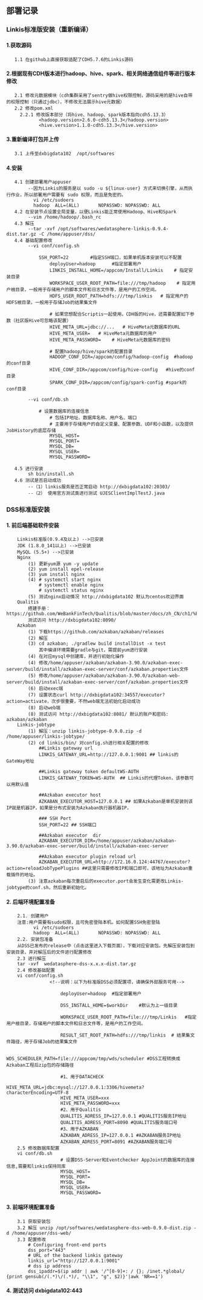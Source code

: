 ## 部署记录

### Linkis标准版安装（重新编译）
#### 1.获取源码
       1.1 在github上直接获取适配了CDH5.7.6的Linkis源码
#### 2.根据现有CDH版本进行hadoop、hive、spark、相关网络通信组件等进行版本修改
       2.1 修改元数据模块（cdh集群采用了sentry做hive权限控制，源码采用的是hive自带的权限控制（只通过jdbc），不修改无法展示hive元数据）
       2.2 修改pom.xml
         2.2.1 修改版本部分（将hive、hadoop、spark版本指向cdh5.13.3）
                <hadoop.version>2.6.0-cdh5.13.3</hadoop.version>
                <hive.version>1.1.0-cdh5.13.3</hive.version>
#### 3.重新编译打包并上传
       3.1 上传至dxbigdata102  /opt/softwares
#### 4.安装
       4.1 创建部署用户appuser
            --因为Linkis的服务是以 sudo -u ${linux-user} 方式来切换引擎，从而执行作业，所以部署用户需要有 sudo 权限，而且是免密的。
              vi /etc/sudoers
              hadoop  ALL=(ALL)       NOPASSWD: NOPASSWD: ALL
       4.2 在安装节点设置全局变量，以便Linkis能正常使用Hadoop、Hive和Spark
            --vim /home/hadoop/.bash_rc
       4.3 解压 
            --tar -xvf /opt/softwares/wedatasphere-linkis-0.9.4-dist.tar.gz -C /home/appuser/dss/
       4.4 基础配置修改
            --vi conf/config.sh  
            
                SSH_PORT=22        #指定SSH端口，如果单机版本安装可以不配置
                    deployUser=hadoop      #指定部署用户
                    LINKIS_INSTALL_HOME=/appcom/Install/Linkis    # 指定安装目录
                    WORKSPACE_USER_ROOT_PATH=file:///tmp/hadoop    # 指定用户根目录，一般用于存储用户的脚本文件和日志文件等，是用户的工作空间。
                    HDFS_USER_ROOT_PATH=hdfs:///tmp/linkis   # 指定用户的HDFS根目录，一般用于存储Job的结果集文件
                
                    # 如果您想配合Scriptis一起使用，CDH版的Hive，还需要配置如下参数（社区版Hive可忽略该配置）
                    HIVE_META_URL=jdbc://...   # HiveMeta元数据库的URL
                    HIVE_META_USER=   # HiveMeta元数据库的用户
                    HIVE_META_PASSWORD=    # HiveMeta元数据库的密码
                    
                    # 配置hadoop/hive/spark的配置目录 
                    HADOOP_CONF_DIR=/appcom/config/hadoop-config  #hadoop的conf目录
                    HIVE_CONF_DIR=/appcom/config/hive-config   #hive的conf目录
                    SPARK_CONF_DIR=/appcom/config/spark-config #spark的conf目录
                    
            --vi conf/db.sh 
            
                # 设置数据库的连接信息
                    # 包括IP地址、数据库名称、用户名、端口
                    # 主要用于存储用户的自定义变量、配置参数、UDF和小函数，以及提供JobHistory的底层存储
                    MYSQL_HOST=
                    MYSQL_PORT=
                    MYSQL_DB=
                    MYSQL_USER=
                    MYSQL_PASSWORD=
                    
       4.5 进行安装
            sh bin/install.sh
       4.6 测试是否启动成功
            --（1）linkis服务是否正常启动 http://dxbigdata102:20303/
            --（2） 使用官方测试类进行测试 UJESClientImplTestJ.java
### DSS标准版安装
#### 1. 前后端基础软件安装
        Linkis标准版(0.9.4及以上) -->已安装
        JDK (1.8.0_141以上) -->已安装
        MySQL (5.5+) -->已安装
        Nginx
            (1) 更新yum源 yum -y update
            (2) yum install epel-release
            (3) yum install nginx
            (4) # systemctl start nginx
                # systemctl enable nginx
                # systemctl status nginx
            (5) 测试nginx启动情况 http://dxbigdata102 默认为centos欢迎界面
        Qualitis
            搭建手册：https://github.com/WeBankFinTech/Qualitis/blob/master/docs/zh_CN/ch1/%E5%BF%AB%E9%80%9F%E6%90%AD%E5%BB%BA%E6%89%8B%E5%86%8C%E2%80%94%E2%80%94%E5%8D%95%E6%9C%BA%E7%89%88.md
            测试访问 http://dxbigdata102:8090/
        Azkaban
            (1) 下载https://github.com/azkaban/azkaban/releases
            (2) 解压
            (3) cd azkaban; ./gradlew build installDist -x test 
                其中编译环境需要gradle与git，需提前yum进行安装
            (4) 在对应mysql中创建库，并进行初始化操作
            (4) 修改/home/appuser/azkaban/azkaban-3.90.0/azkaban-exec-server/build/install/azkaban-exec-server/conf/azkaban.properties文件
            (5) 修改/home/appuser/azkaban/azkaban-3.90.0/azkaban-web-server/build/install/azkaban-exec-server/conf/azkaban.properties文件
            (6) 启动exec端
            (7) 设置状态curl http://dxbigdata102:34557/executor?action=activate，次步很重要，不然web端无法初始化启动成功
            (8) 启动web端
            (8) 测试访问 http://dxbigdata102:8081/ 默认的账户和密码: azkaban/azkaban
        Linkis-jobtype
            (1) 解压：unzip linkis-jobtype-0.9.0.zip -d /home/appuser/linkis-jobtype/
            (2) cd linkis/bin/ 对config.sh进行相关配置的修改
                ##Linkis gateway url 
                LINKIS_GATEWAY_URL=http://127.0.0.1:9001 ## linkis的GateWay地址
                
                ##Linkis gateway token defaultWS-AUTH 
                LINKIS_GATEWAY_TOKEN=WS-AUTH  ## Linkis的代理Token，该参数可以用默认值
                
                ##Azkaban executor host 
                AZKABAN_EXECUTOR_HOST=127.0.0.1 ## 如果Azkaban是单机安装则该IP就是机器IP，如果是分布式安装为Azkaban执行器机器IP，
                
                ### SSH Port 
                SSH_PORT=22 ## SSH端口
                
                ##Azkaban executor  dir 
                AZKABAN_EXECUTOR_DIR=/home/appuser/azkaban/azkaban-3.90.0/azkaban-exec-server/build/install/azkaban-exec-server
                
                ##Azkaban executor plugin reload url
                AZKABAN_EXECUTOR_URL=http://172.16.0.124:44767/executor?action=reloadJobTypePlugins ##这里只需要修改IP和端口即可，该地址为Azkaban重载插件的地址。
            (3) 注意azkaban每次重启后的executor.port会发生变化需更改Linkis-jobtype的conf.sh，然后重新初始化。
#### 2. 后端环境配置准备
        2.1. 创建用户 
        注意:用户需要有sudo权限，且可免密登陆本机。如何配置SSH免密登陆
              vi /etc/sudoers
              hadoop  ALL=(ALL)       NOPASSWD: NOPASSWD: ALL 
        2.2. 安装包准备
        从DSS已发布的release中（点击这里进入下载页面），下载对应安装包。先解压安装包到安装目录，并对解压后的文件进行配置修改
        2.3 进行解压
        tar -xvf  wedatasphere-dss-x.x.x-dist.tar.gz
        2.4 修改基础配置
        vi conf/config.sh  
                    <!--说明：以下为标准版DSS必须配置项，请确保外部服务可用-->
                    
                        deployUser=hadoop  #指定部署用户
                    
                        DSS_INSTALL_HOME=$workDir    #默认为上一级目录  
                        
                        WORKSPACE_USER_ROOT_PATH=file:///tmp/Linkis   #指定用户根目录，存储用户的脚本文件和日志文件等，是用户的工作空间。
                    
                        RESULT_SET_ROOT_PATH=hdfs:///tmp/linkis  # 结果集文件路径，用于存储Job的结果集文件 
                        
                        WDS_SCHEDULER_PATH=file:///appcom/tmp/wds/scheduler #DSS工程转换成Azkaban工程后zip包的存储路径
                    
                        #1、用于DATACHECK
                        HIVE_META_URL=jdbc:mysql://127.0.0.1:3306/hivemeta?characterEncoding=UTF-8
                        HIVE_META_USER=xxx
                        HIVE_META_PASSWORD=xxx
                        #2、用于Qualitis
                        QUALITIS_ADRESS_IP=127.0.0.1 #QUALITIS服务IP地址
                        QUALITIS_ADRESS_PORT=8090 #QUALITIS服务端口号 
                        #3、用于AZKABAN
                        AZKABAN_ADRESS_IP=127.0.0.1 #AZKABAN服务IP地址
                        AZKABAN_ADRESS_PORT=8091 #AZKABAN服务端口号
        2.5 修改数据库配置
        vi conf/db.sh 
                        # 设置DSS-Server和Eventchecker AppJoint的数据库的连接信息,需要和linkis保持同库
                        MYSQL_HOST=
                        MYSQL_PORT=
                        MYSQL_DB=
                        MYSQL_USER=
                        MYSQL_PASSWORD=
#### 3. 前端环境配置准备
        3.1 获取安装包
        3.2 解压 unzip /opt/softwares/wedatasphere-dss-web-0.9.0-dist.zip -d /home/appuser/dss-web/
        3.3 配置修改
            # Configuring front-end ports
            dss_port="443"
            # URL of the backend linkis gateway
            linkis_url="http://127.0.0.1:9001"
            # dss ip address
            dss_ipaddr=$(ip addr | awk '/^[0-9]+: / {}; /inet.*global/ {print gensub(/(.*)\/(.*)/, "\\1", "g", $2)}'|awk 'NR==1')
#### 4. 测试访问 dxbigdata102:443
